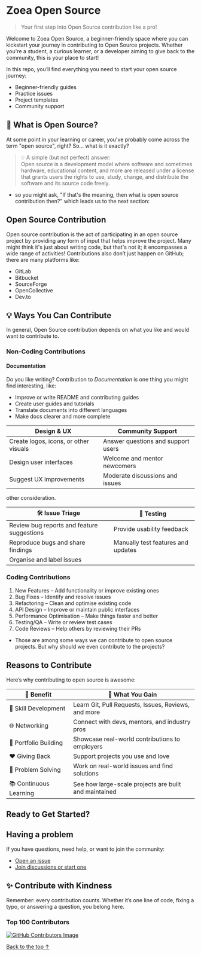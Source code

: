 # Zoea Open Source

> Your first step into Open Source contribution like a pro!

Welcome to Zoea Open Source, a beginner-friendly space where you can kickstart your journey in contributing to Open Source projects. Whether you're a student, a curious learner, or a developer aiming to give back to the community, this is your place to start!

In this repo, you’ll find everything you need to start your open source journey:

- Beginner-friendly guides
- Practice issues
- Project templates
- Community support

## 🌱 What is Open Source?

At some point in your learning or career, you've probably come across the term "open source", right? So... what is it exactly?

> 💡 A simple (but not perfect) answer: <br>
> Open source is a development model where software and sometimes hardware, educational content, and more are released under a license that grants users the rights to use, study, change, and distribute the software and its source code freely.

- so you might ask, "If that's the meaning, then what is open source contribution then?" which leads us to the next section:

## Open Source Contribution

Open source contribution is the act of participating in an open source project by providing any form of input that helps improve the project. Many might think it's just about writing code, but that's not it; it encompasses a wide range of activities! Contributions also don’t just happen on GitHub; there are many platforms like:

- GitLab
- Bitbucket
- SourceForge
- OpenCollective
- Dev.to


## 💡 Ways You Can Contribute

In general, Open Source contribution depends on what you like and would want to contribute to.

### Non-Coding Contributions

#### Documentation
Do you like writing? Contribution to *Documentation* is one thing you might find interesting, like:

- Improve or write README and contributing guides
- Create user guides and tutorials
- Translate documents into different languages
- Make docs clearer and more complete

|Design & UX| Community Support|
|--|--|
| Create logos, icons, or other visuals | Answer questions and support users|
| Design user interfaces | Welcome and mentor newcomers|
| Suggest UX improvements| Moderate discussions and issues|

other consideration.

|🛠️ Issue Triage| 🧪 Testing|
|--|--|
|Review bug reports and feature suggestions| Provide usability feedback|
|Reproduce bugs and share findings| Manually test features and updates|
|Organise and label issues||

### Coding Contributions

1. New Features – Add functionality or improve existing ones
2. Bug Fixes – Identify and resolve issues
3. Refactoring – Clean and optimise existing code
4. API Design – Improve or maintain public interfaces
5. Performance Optimisation – Make things faster and better
6. Testing/QA – Write or review test cases
7. Code Reviews – Help others by reviewing their PRs

- Those are among some ways we can contribute to open source projects. But why should we even contribute to the projects?

## Reasons to Contribute

Here’s why contributing to open source is awesome:

| 🚀 Benefit             | 🌟 What You Gain                                      |
| ---------------------- | ----------------------------------------------------- |
| 💼 Skill Development   | Learn Git, Pull Requests, Issues, Reviews, and more   |
| 🌐 Networking          | Connect with devs, mentors, and industry pros         |
| 📁 Portfolio Building  | Showcase real-world contributions to employers        |
| ❤️ Giving Back         | Support projects you use and love                     |
| 🧠 Problem Solving     | Work on real-world issues and find solutions          |
| 📚 Continuous Learning | See how large-scale projects are built and maintained |

## Ready to Get Started?

## Having a problem

If you have questions, need help, or want to join the community:

- [Open an issue](https://github.com/rezzcode/zoea-opensource/issues)
- [Join discussions or start one](https://github.com/rezzcode/zoea-opensource/discussions)

## ✨ Contribute with Kindness

Remember: every contribution counts. Whether it’s one line of code, fixing a typo, or answering a question, you belong here.

### Top 100 Contributors

[![GitHub Contributors Image](https://contrib.rocks/image?repo=rezzcode/zoea-opensource)](https://github.com/rezzcode/zoea-opensource/graphs/contributors)

[Back to the top &uparrow;](#zoea-open-source)
